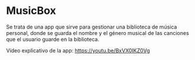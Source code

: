 # MusicBox

Se trata de una app que sirve para gestionar una biblioteca de música personal, donde se guarda el nombre y el género musical de las canciones que el usuario guarde en la biblioteca.

Vídeo explicativo de la app: https://youtu.be/BxVX0IKZ0Vg
